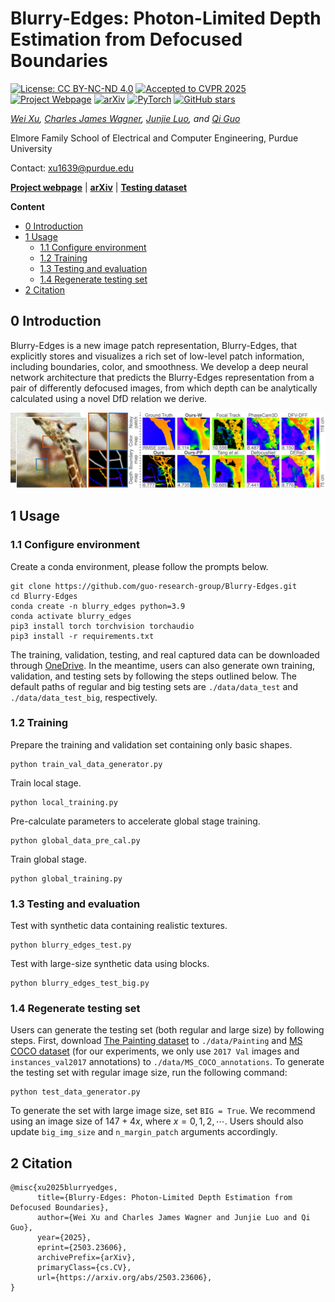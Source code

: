 # Blurry-Edges: Photon-Limited Depth Estimation from Defocused Boundaries

[![License: CC BY-NC-ND 4.0](https://img.shields.io/badge/License-CC%20BY--NC--ND%204.0-lightgrey.svg)](https://creativecommons.org/licenses/by-nc-nd/4.0/) [![Accepted to CVPR 2025](https://img.shields.io/badge/Accepted-CVPR%202025-367DBD?style=flat&logo=ieee)](https://cvpr.thecvf.com/Conferences/2025) [![Project Webpage](https://img.shields.io/badge/Project%20Webpage-Blurry--Edges-green)](https://blurry-edges.qiguo.org/) [![arXiv](https://img.shields.io/badge/arXiv-2503.23606-red)](https://arxiv.org/abs/2503.23606) [![PyTorch](https://img.shields.io/badge/Implemented%20with-PyTorch-EE4C2C?logo=pytorch&logoColor=white)](https://pytorch.org/) [![GitHub stars](https://img.shields.io/github/stars/guo-research-group/Blurry-Edges?style=social)](https://github.com/guo-research-group/Blurry-Edges/stargazers)

*[Wei Xu](https://www.weixu.xyz/), [Charles James Wagner](https://www.linkedin.com/in/charlie-wagner-887284221/), [Junjie Luo](https://luo-jun-jie.github.io/), and [Qi Guo](https://qiguo.org)*

Elmore Family School of Electrical and Computer Engineering, Purdue University

Contact: xu1639@purdue.edu

<a href="https://blurry-edges.qiguo.org/" title="Blurry-Edges project webpage">**Project webpage**</a> | <a href="https://arxiv.org/abs/2503.23606" title="Blurry-Edges arXiv">**arXiv**</a> | <a href="https://drive.google.com/drive/folders/1kteggKmnYCLIYnCmNTyzCoKp3NM7WZ6V?usp=sharing" title="Blurry-Edges testing dataset">**Testing dataset**</a>

**Content**

- [0 Introduction](#0-introduction)
- [1 Usage](#1-usage)
  * [1.1 Configure environment](#11-configure-environment)
  * [1.2 Training](#12-training)
  * [1.3 Testing and evaluation](#13-testing-and-evaluation)
  * [1.4 Regenerate testing set](#14-regenerate-testing-set)
- [2 Citation](#2-citation)

## 0 Introduction

Blurry-Edges is a new image patch representation, Blurry-Edges, that explicitly stores and visualizes a rich set of low-level patch information, including boundaries, color, and smoothness. We develop a deep neural network architecture that predicts the Blurry-Edges representation from a pair of differently defocused images, from which depth can be analytically calculated using a novel DfD relation we derive.

![Overview](/pic/teaser.png "Overview")

## 1 Usage

### 1.1 Configure environment

Create a conda environment, please follow the prompts below. 
```
git clone https://github.com/guo-research-group/Blurry-Edges.git
cd Blurry-Edges
conda create -n blurry_edges python=3.9
conda activate blurry_edges
pip3 install torch torchvision torchaudio
pip3 install -r requirements.txt
```

The training, validation, testing, and real captured data can be downloaded through <a href="https://purdue0-my.sharepoint.com/personal/xu1639_purdue_edu/_layouts/15/onedrive.aspx?id=%2Fpersonal%2Fxu1639%5Fpurdue%5Fedu%2FDocuments%2FBlurry%2DEdges%20dataset&ga=1" title="Blurry-Edges dataset">OneDrive</a>. In the meantime, users can also generate own training, validation, and testing sets by following the steps outlined below. The default paths of regular and big testing sets are `./data/data_test` and `./data/data_test_big`, respectively. 

### 1.2 Training

Prepare the training and validation set containing only basic shapes.

    python train_val_data_generator.py

Train local stage.

    python local_training.py

Pre-calculate parameters to accelerate global stage training.

    python global_data_pre_cal.py

Train global stage.

    python global_training.py

### 1.3 Testing and evaluation

Test with synthetic data containing realistic textures.

    python blurry_edges_test.py

Test with large-size synthetic data using blocks.

    python blurry_edges_test_big.py

### 1.4 Regenerate testing set

Users can generate the testing set (both regular and large size) by following steps. First, download [The Painting dataset](https://www.robots.ox.ac.uk/~vgg/data/paintings/) to `./data/Painting` and [MS COCO dataset](https://cocodataset.org/) (for our experiments, we only use `2017 Val` images and `instances_val2017` annotations) to `./data/MS_COCO_annotations`. To generate the testing set with regular image size, run the following command:

    python test_data_generator.py

To generate the set with large image size, set `BIG = True`. We recommend using an image size of $147 + 4x$, where $x = 0, 1, 2, \cdots$. Users should also update `big_img_size` and `n_margin_patch` arguments accordingly. 

## 2 Citation

```
@misc{xu2025blurryedges,
      title={Blurry-Edges: Photon-Limited Depth Estimation from Defocused Boundaries}, 
      author={Wei Xu and Charles James Wagner and Junjie Luo and Qi Guo},
      year={2025},
      eprint={2503.23606},
      archivePrefix={arXiv},
      primaryClass={cs.CV},
      url={https://arxiv.org/abs/2503.23606}, 
}
```
